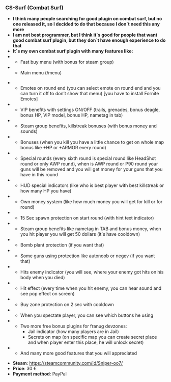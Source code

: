 ### CS-Surf (Combat Surf)
* **I think many people searching for good plugin on combat surf, but no one released it, so I decided to do that because I don´t need this any more**
* **I am not best programmer, but I think it´s good for people that want good combat surf plugin, but they don´t have enough experience to do that**
* **It´s my own combat surf plugin with many features like:**
* - Fast buy menu (with bonus for steam group) 
* - Main menu (/menu)
- - Emotes on round end (you can select emote on round end and you can turn it off to don’t show that menu) [you have to install Fornite Emotes]
- - VIP benefits with settings ON/OFF (trails, grenades, bonus deagle, bonus HP, VIP model, bonus HP, nametag in tab)
- - Steam group benefits, killstreak bonuses (with bonus money and sounds) 
- - Bonuses (when you kill you have a little chance to get on whole map bonus like +HP or +ARMOR every round) 
- - Special rounds (every sixth round is special round like HeadShot round or only AWP round), when is AWP round or P90 round your guns will be removed and you will get money for your guns that you have in this round
- - HUD special indicators (like who is best player with best killstreak or how many HP you have)
- - Own money system (like how much money you will get for kill or for round)
- - 15 Sec spawn protection on start round (with hint text indicator)
- - Steam group benefits like nametag in TAB and bonus money, when you hit player you will get 50 dollars (it´s have cooldown)
- - Bomb plant protection (if you want that)
- - Some guns using protection like autonoob or negev (if you want that)
- - Hits enemy indicator (you will see, where your enemy got hits on his body when you died)
- - Hit effect (every time when you hit enemy, you can hear sound and see pop effect on screen)
- - Buy zone protection on 2 sec with cooldown
- - When you spectate player, you can see which buttons he using 
- -	Two more free bonus plugins for franug devzones:
    - Jail indicator (how many players are in Jail)
    - Secrets on map (on specific map you can create secret place and when player enter this place, he will unlock secret) 
- - And many more good features that you will appreciated
* **Steam**: https://steamcommunity.com/id/Sniper-oo7/
* **Price**: 30 €
* **Payment method**: PayPal
